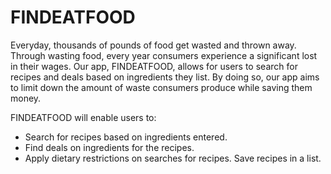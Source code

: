 # FINDEATFOOD

Everyday, thousands of pounds of food get wasted and thrown away. Through wasting food, every year consumers experience a significant lost in their wages. Our app, FINDEATFOOD, allows for users to search for recipes and deals based on ingredients they list. By doing so, our app aims to limit down the amount of waste consumers produce while saving them money.

FINDEATFOOD will enable users to:
* Search for recipes based on ingredients entered.
* Find deals on ingredients for the recipes.
* Apply dietary restrictions on searches for recipes. Save recipes in a list.
